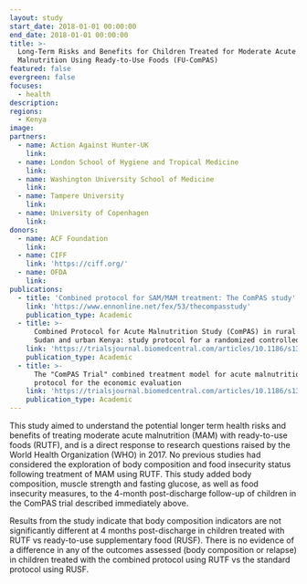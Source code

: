 ```yaml
---
layout: study
start_date: 2018-01-01 00:00:00
end_date: 2018-01-01 00:00:00
title: >-
  Long-Term Risks and Benefits for Children Treated for Moderate Acute
  Malnutrition Using Ready-to-Use Foods (FU-ComPAS)
featured: false
evergreen: false
focuses:
  - health
description:
regions:
  - Kenya
image:
partners:
  - name: Action Against Hunter-UK
    link:
  - name: London School of Hygiene and Tropical Medicine
    link:
  - name: Washington University School of Medicine
    link:
  - name: Tampere University
    link:
  - name: University of Copenhagen
    link:
donors:
  - name: ACF Foundation
    link:
  - name: CIFF
    link: 'https://ciff.org/'
  - name: OFDA
    link:
publications:
  - title: 'Combined protocol for SAM/MAM treatment: The ComPAS study'
    link: 'https://www.ennonline.net/fex/53/thecompasstudy'
    publication_type: Academic
  - title: >-
      Combined Protocol for Acute Malnutrition Study (ComPAS) in rural South
      Sudan and urban Kenya: study protocol for a randomized controlled trial
    link: 'https://trialsjournal.biomedcentral.com/articles/10.1186/s13063-018-2643-2'
    publication_type: Academic
  - title: >-
      The "ComPAS Trial" combined treatment model for acute malnutrition: study
      protocol for the economic evaluation
    link: 'https://trialsjournal.biomedcentral.com/articles/10.1186/s13063-018-2594-7'
    publication_type: Academic
---
```


This study aimed to understand the potential longer term health risks and benefits of treating moderate acute malnutrition (MAM) with ready-to-use foods (RUTF), and is a direct response to research questions raised by the World Health Organization (WHO) in 2017. No previous studies had considered the exploration of body composition and food insecurity status following treatment of MAM using RUTF. This study added body composition, muscle strength and fasting glucose, as well as food insecurity measures, to the 4-month post-discharge follow-up of children in the ComPAS trial described immediately above.

Results from the study indicate that body composition indicators are not significantly different at 4 months post-discharge in children treated with RUTF vs ready-to-use supplementary food (RUSF). There is no evidence of a difference in any of the outcomes assessed (body composition or relapse) in children treated with the combined protocol using RUTF vs the standard protocol using RUSF.
